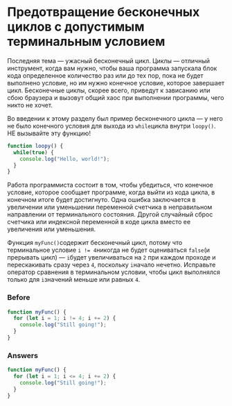 # Предотвращение бесконечных циклов с допустимым терминальным условием
Последняя тема — ужасный бесконечный цикл. Циклы — отличный инструмент, когда вам нужно, чтобы ваша программа запускала блок кода определенное количество раз или до тех пор, пока не будет выполнено условие, но им нужно конечное условие, которое завершает цикл. Бесконечные циклы, скорее всего, приведут к зависанию или сбою браузера и вызовут общий хаос при выполнении программы, чего никто не хочет.

Во введении к этому разделу был пример бесконечного цикла — у него не было конечного условия для выхода из `while`цикла внутри `loopy()`. НЕ вызывайте эту функцию!
```javascript
function loopy() {
  while(true) {
    console.log("Hello, world!");
  }
}
```
Работа программиста состоит в том, чтобы убедиться, что конечное условие, которое сообщает программе, когда выйти из кода цикла, в конечном итоге будет достигнуто. Одна ошибка заключается в увеличении или уменьшении переменной счетчика в неправильном направлении от терминального состояния. Другой случайный сброс счетчика или индексной переменной в коде цикла вместо ее увеличения или уменьшения.

Функция `myFunc()`содержит бесконечный цикл, потому что терминальное условие `i != 4`никогда не будет оцениваться `false`(и прерывать цикл) — `i`будет увеличиваться на `2` при каждом проходе и перескакивать сразу через `4`, поскольку `i`начало нечетно. Исправьте оператор сравнения в терминальном условии, чтобы цикл выполнялся только для `i`значений меньше или равных `4`.
### Before
```javascript
function myFunc() {
  for (let i = 1; i != 4; i += 2) {
    console.log("Still going!");
  }
}
```
### Answers
```javascript
function myFunc() {
  for (let i = 1; i <= 4; i += 2) {
    console.log("Still going!");
  }
}
```
